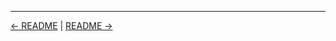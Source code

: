

<!-- FooterStart -->
---
[← README](../02_05_the_build_environment/README.md) | [README →](../02_07_run_monitor_jobs_using_console_output/README.md)
<!-- FooterEnd -->
